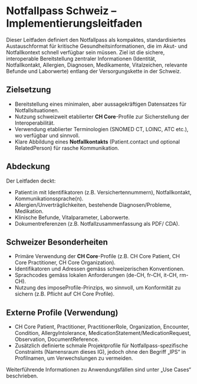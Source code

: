 # Notfallpass Schweiz – Implementierungsleitfaden
Dieser Leitfaden definiert den Notfallpass als kompaktes, standardisiertes Austauschformat für kritische Gesundheitsinformationen, die im Akut- und Notfallkontext schnell verfügbar sein müssen. Ziel ist die sichere, interoperable Bereitstellung zentraler Informationen (Identität, Notfallkontakt, Allergien, Diagnosen, Medikamente, Vitalzeichen, relevante Befunde und Laborwerte) entlang der Versorgungskette in der Schweiz.

## Zielsetzung
- Bereitstellung eines minimalen, aber aussagekräftigen Datensatzes für Notfallsituationen.
- Nutzung schweizweit etablierter **CH Core**-Profile zur Sicherstellung der Interoperabilität.
- Verwendung etablierter Terminologien (SNOMED CT, LOINC, ATC etc.), wo verfügbar und sinnvoll.
- Klare Abbildung eines **Notfallkontakts** (Patient.contact und optional RelatedPerson) für rasche Kommunikation.

## Abdeckung
Der Leitfaden deckt:
- Patient:in mit Identifikatoren (z.B. Versichertennummern), Notfallkontakt, Kommunikationssprache(n).
- Allergien/Unverträglichkeiten, bestehende Diagnosen/Probleme, Medikation.
- Klinische Befunde, Vitalparameter, Laborwerte.
- Dokumentreferenzen (z.B. Notfallzusammenfassung als PDF/ CDA).

## Schweizer Besonderheiten
- Primäre Verwendung der **CH Core**-Profile (z.B. CH Core Patient, CH Core Practitioner, CH Core Organization).
- Identifikatoren und Adressen gemäss schweizerischen Konventionen.
- Sprachcodes gemäss lokalen Anforderungen (de-CH, fr-CH, it-CH, rm-CH).
- Nutzung des imposeProfile-Prinzips, wo sinnvoll, um Konformität zu sichern (z.B. Pflicht auf CH Core Profile).

## Externe Profile (Verwendung)
- CH Core Patient, Practitioner, PractitionerRole, Organization, Encounter, Condition, AllergyIntolerance, MedicationStatement/MedicationRequest, Observation, DocumentReference.
- Zusätzlich definierte schmale Projektprofile für Notfallpass-spezifische Constraints (Namensraum dieses IG), jedoch ohne den Begriff „IPS“ in Profilnamen, um Verwechslungen zu vermeiden.

Weiterführende Informationen zu Anwendungsfällen sind unter „Use Cases“ beschrieben.
